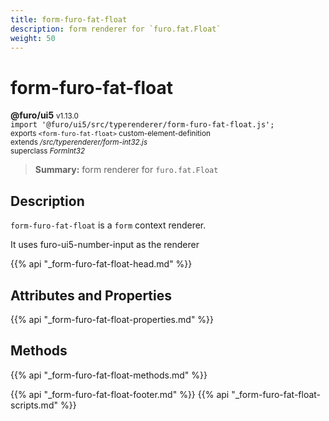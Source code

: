 ```yaml
---
title: form-furo-fat-float
description: form renderer for `furo.fat.Float`
weight: 50
---
```


# form-furo-fat-float
**@furo/ui5** <small>v1.13.0</small>
<br>`import '@furo/ui5/src/typerenderer/form-furo-fat-float.js';`<small>
<br>exports `<form-furo-fat-float>` custom-element-definition
<br>extends */src/typerenderer/form-int32.js*
<br>superclass *FormInt32*</small>

> **Summary:** form renderer for `furo.fat.Float`

## Description

`form-furo-fat-float` is a `form` context renderer.

It uses furo-ui5-number-input as the renderer

{{% api "_form-furo-fat-float-head.md" %}}

## Attributes and Properties
{{% api "_form-furo-fat-float-properties.md" %}}



## Methods
{{% api "_form-furo-fat-float-methods.md" %}}





{{% api "_form-furo-fat-float-footer.md" %}}
{{% api "_form-furo-fat-float-scripts.md" %}}
